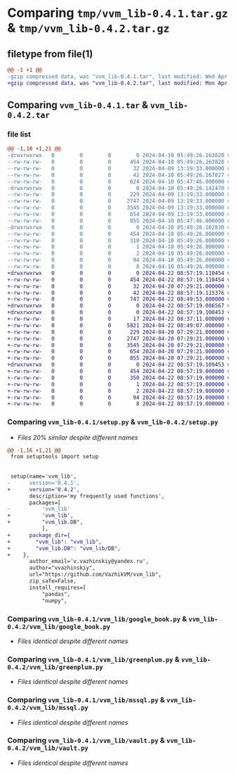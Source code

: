 # Comparing `tmp/vvm_lib-0.4.1.tar.gz` & `tmp/vvm_lib-0.4.2.tar.gz`

## filetype from file(1)

```diff
@@ -1 +1 @@
-gzip compressed data, was "vvm_lib-0.4.1.tar", last modified: Wed Apr 10 05:49:26 2024, max compression
+gzip compressed data, was "vvm_lib-0.4.2.tar", last modified: Mon Apr 22 08:57:19 2024, max compression
```

## Comparing `vvm_lib-0.4.1.tar` & `vvm_lib-0.4.2.tar`

### file list

```diff
@@ -1,18 +1,21 @@
-drwxrwxrwx   0        0        0        0 2024-04-10 05:49:26.163828 vvm_lib-0.4.1/
--rw-rw-rw-   0        0        0      454 2024-04-10 05:49:26.163828 vvm_lib-0.4.1/PKG-INFO
--rw-rw-rw-   0        0        0       32 2024-04-09 13:19:33.000000 vvm_lib-0.4.1/README.md
--rw-rw-rw-   0        0        0       42 2024-04-10 05:49:26.167827 vvm_lib-0.4.1/setup.cfg
--rw-rw-rw-   0        0        0      624 2024-04-10 05:47:46.000000 vvm_lib-0.4.1/setup.py
-drwxrwxrwx   0        0        0        0 2024-04-10 05:49:26.142470 vvm_lib-0.4.1/vvm_lib/
--rw-rw-rw-   0        0        0      229 2024-04-09 13:19:33.000000 vvm_lib-0.4.1/vvm_lib/__init__.py
--rw-rw-rw-   0        0        0     2747 2024-04-09 13:19:33.000000 vvm_lib-0.4.1/vvm_lib/google_book.py
--rw-rw-rw-   0        0        0     3545 2024-04-09 13:19:33.000000 vvm_lib-0.4.1/vvm_lib/greenplum.py
--rw-rw-rw-   0        0        0      654 2024-04-09 13:19:33.000000 vvm_lib-0.4.1/vvm_lib/mssql.py
--rw-rw-rw-   0        0        0      855 2024-04-10 05:47:46.000000 vvm_lib-0.4.1/vvm_lib/vault.py
-drwxrwxrwx   0        0        0        0 2024-04-10 05:49:26.162830 vvm_lib-0.4.1/vvm_lib.egg-info/
--rw-rw-rw-   0        0        0      454 2024-04-10 05:49:26.000000 vvm_lib-0.4.1/vvm_lib.egg-info/PKG-INFO
--rw-rw-rw-   0        0        0      310 2024-04-10 05:49:26.000000 vvm_lib-0.4.1/vvm_lib.egg-info/SOURCES.txt
--rw-rw-rw-   0        0        0        1 2024-04-10 05:49:26.000000 vvm_lib-0.4.1/vvm_lib.egg-info/dependency_links.txt
--rw-rw-rw-   0        0        0        2 2024-04-10 05:49:26.000000 vvm_lib-0.4.1/vvm_lib.egg-info/not-zip-safe
--rw-rw-rw-   0        0        0       94 2024-04-10 05:49:26.000000 vvm_lib-0.4.1/vvm_lib.egg-info/requires.txt
--rw-rw-rw-   0        0        0        8 2024-04-10 05:49:26.000000 vvm_lib-0.4.1/vvm_lib.egg-info/top_level.txt
+drwxrwxrwx   0        0        0        0 2024-04-22 08:57:19.110454 vvm_lib-0.4.2/
+-rw-rw-rw-   0        0        0      454 2024-04-22 08:57:19.110454 vvm_lib-0.4.2/PKG-INFO
+-rw-rw-rw-   0        0        0       32 2024-04-20 07:29:21.000000 vvm_lib-0.4.2/README.md
+-rw-rw-rw-   0        0        0       42 2024-04-22 08:57:19.115376 vvm_lib-0.4.2/setup.cfg
+-rw-rw-rw-   0        0        0      747 2024-04-22 08:49:53.000000 vvm_lib-0.4.2/setup.py
+drwxrwxrwx   0        0        0        0 2024-04-22 08:57:19.086567 vvm_lib-0.4.2/vvm_lib/
+drwxrwxrwx   0        0        0        0 2024-04-22 08:57:19.108453 vvm_lib-0.4.2/vvm_lib/DB/
+-rw-rw-rw-   0        0        0       17 2024-04-22 08:37:11.000000 vvm_lib-0.4.2/vvm_lib/DB/__init__.py
+-rw-rw-rw-   0        0        0     5821 2024-04-22 08:49:07.000000 vvm_lib-0.4.2/vvm_lib/DB/db.py
+-rw-rw-rw-   0        0        0      229 2024-04-20 07:29:21.000000 vvm_lib-0.4.2/vvm_lib/__init__.py
+-rw-rw-rw-   0        0        0     2747 2024-04-20 07:29:21.000000 vvm_lib-0.4.2/vvm_lib/google_book.py
+-rw-rw-rw-   0        0        0     3545 2024-04-20 07:29:21.000000 vvm_lib-0.4.2/vvm_lib/greenplum.py
+-rw-rw-rw-   0        0        0      654 2024-04-20 07:29:21.000000 vvm_lib-0.4.2/vvm_lib/mssql.py
+-rw-rw-rw-   0        0        0      855 2024-04-20 07:29:21.000000 vvm_lib-0.4.2/vvm_lib/vault.py
+drwxrwxrwx   0        0        0        0 2024-04-22 08:57:19.109453 vvm_lib-0.4.2/vvm_lib.egg-info/
+-rw-rw-rw-   0        0        0      454 2024-04-22 08:57:19.000000 vvm_lib-0.4.2/vvm_lib.egg-info/PKG-INFO
+-rw-rw-rw-   0        0        0      350 2024-04-22 08:57:19.000000 vvm_lib-0.4.2/vvm_lib.egg-info/SOURCES.txt
+-rw-rw-rw-   0        0        0        1 2024-04-22 08:57:19.000000 vvm_lib-0.4.2/vvm_lib.egg-info/dependency_links.txt
+-rw-rw-rw-   0        0        0        2 2024-04-22 08:57:19.000000 vvm_lib-0.4.2/vvm_lib.egg-info/not-zip-safe
+-rw-rw-rw-   0        0        0       94 2024-04-22 08:57:19.000000 vvm_lib-0.4.2/vvm_lib.egg-info/requires.txt
+-rw-rw-rw-   0        0        0        8 2024-04-22 08:57:19.000000 vvm_lib-0.4.2/vvm_lib.egg-info/top_level.txt
```

### Comparing `vvm_lib-0.4.1/setup.py` & `vvm_lib-0.4.2/setup.py`

 * *Files 20% similar despite different names*

```diff
@@ -1,16 +1,21 @@
 from setuptools import setup
 
 
 setup(name='vvm_lib',
-      version='0.4.1',
+      version='0.4.2',
       description='my frequently used functions',
       packages=[
-          'vvm_lib'
+          'vvm_lib',
+          "vvm_lib.DB",
           ],
+      package_dir={
+        "vvm_lib": "vvm_lib",
+        "vvm_lib.DB": "vvm_lib/DB",
+    },
       author_email='v.vazhinskiy@yandex.ru',
       author="vvazhinskiy",
       url="https://github.com/VazhikVM/vvm_lib",
       zip_safe=False,
       install_requires=[
           "pandas",
           "numpy",
```

### Comparing `vvm_lib-0.4.1/vvm_lib/google_book.py` & `vvm_lib-0.4.2/vvm_lib/google_book.py`

 * *Files identical despite different names*

### Comparing `vvm_lib-0.4.1/vvm_lib/greenplum.py` & `vvm_lib-0.4.2/vvm_lib/greenplum.py`

 * *Files identical despite different names*

### Comparing `vvm_lib-0.4.1/vvm_lib/mssql.py` & `vvm_lib-0.4.2/vvm_lib/mssql.py`

 * *Files identical despite different names*

### Comparing `vvm_lib-0.4.1/vvm_lib/vault.py` & `vvm_lib-0.4.2/vvm_lib/vault.py`

 * *Files identical despite different names*

